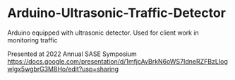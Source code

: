 # Arduino-Ultrasonic-Traffic-Detector
Arduino equipped with ultrasonic detector. Used for client work in monitoring traffic

Presented at 2022 Annual SASE Symposium 
https://docs.google.com/presentation/d/1mfjcAvBrkN6oWS7IdneRZFBzLIogwlgx5wgbrG3M8Ho/edit?usp=sharing
